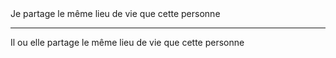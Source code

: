 <!---->Je partage le même lieu de vie que cette personne

---

<!---->Il ou elle partage le même lieu de vie que cette personne
